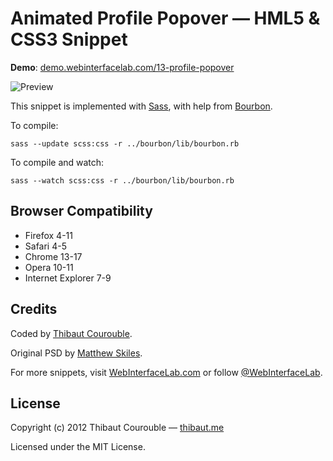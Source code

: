 # Animated Profile Popover — HML5 & CSS3 Snippet

**Demo**: [demo.webinterfacelab.com/13-profile-popover](http://demo.webinterfacelab.com/13-profile-popover/)

![Preview](http://www.webinterfacelab.com/assets/snippets/animated-profile-popover/preview.png)

This snippet is implemented with [Sass](https://github.com/nex3/sass), with help from [Bourbon](https://github.com/thoughtbot/bourbon).

To compile:

`sass --update scss:css -r ../bourbon/lib/bourbon.rb`

To compile and watch:

`sass --watch scss:css -r ../bourbon/lib/bourbon.rb`

## Browser Compatibility

* Firefox 4-11
* Safari 4-5
* Chrome 13-17
* Opera 10-11
* Internet Explorer 7-9

## Credits

Coded by [Thibaut Courouble](http://github.com/Thibaut).

Original PSD by [Matthew Skiles](http://designmoo.com/4886/profile-tooltip/).

For more snippets, visit [WebInterfaceLab.com](http://www.webinterfacelab.com) or follow [@WebInterfaceLab](http://twitter.com/WebInterfaceLab).

## License

Copyright (c) 2012 Thibaut Courouble — [thibaut.me](http://thibaut.me)

Licensed under the MIT License.